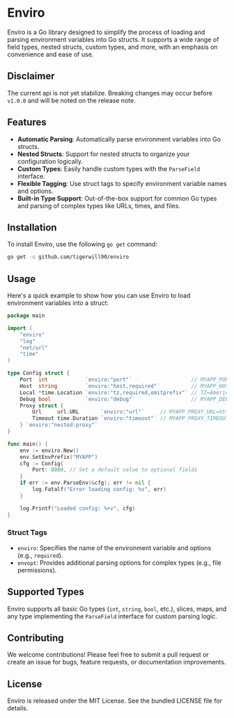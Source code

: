 # Enviro

Enviro is a Go library designed to simplify the process of loading and parsing environment variables into Go structs. It supports a wide range of field types, nested structs, custom types, and more, with an emphasis on convenience and ease of use.

## Disclaimer
The current api is not yet stabilize. Breaking changes may occur before `v1.0.0` and will be noted on the release note.

## Features

- **Automatic Parsing**: Automatically parse environment variables into Go structs.
- **Nested Structs**: Support for nested structs to organize your configuration logically.
- **Custom Types**: Easily handle custom types with the `ParseField` interface.
- **Flexible Tagging**: Use struct tags to specify environment variable names and options.
- **Built-in Type Support**: Out-of-the-box support for common Go types and parsing of complex types like URLs, times, and files.

## Installation

To install Enviro, use the following `go get` command:

```sh
go get -u github.com/tigerwill90/enviro
```

## Usage

Here's a quick example to show how you can use Enviro to load environment variables into a struct:

```go
package main

import (
	"enviro"
	"log"
	"net/url"
	"time"
)

type Config struct {
	Port  int            `enviro:"port"`                   // MYAPP_PORT=8080
	Host  string         `enviro:"host,required"`          // MYAPP_HOST=localhost
	Local *time.Location `enviro:"tz,required,omitprefix"` // TZ=America/New_York
	Debug bool           `enviro:"debug"`                  // MYAPP_DEBUG=true
	Proxy struct {
		Url     url.URL       `enviro:"url"`     // MYAPP_PROXY_URL=https://example.com
		Timeout time.Duration `enviro:"timeout"` // MYAPP_PROXY_TIMEOUT=5s
	} `enviro:"nested:proxy"`
}

func main() {
	env := enviro.New()
	env.SetEnvPrefix("MYAPP")
	cfg := Config{
		Port: 8080, // Set a default value to optional fields
	}
	if err := env.ParseEnv(&cfg); err != nil {
		log.Fatalf("Error loading config: %s", err)
	}

	log.Printf("Loaded config: %+v", cfg)
}
```

### Struct Tags

- `enviro`: Specifies the name of the environment variable and options (e.g., `required`).
- `envopt`: Provides additional parsing options for complex types (e.g., file permissions).

## Supported Types

Enviro supports all basic Go types (`int`, `string`, `bool`, etc.), slices, maps, and any type implementing the `ParseField` interface for custom parsing logic.

## Contributing

We welcome contributions! Please feel free to submit a pull request or create an issue for bugs, feature requests, or documentation improvements.

## License

Enviro is released under the MIT License. See the bundled LICENSE file for details.